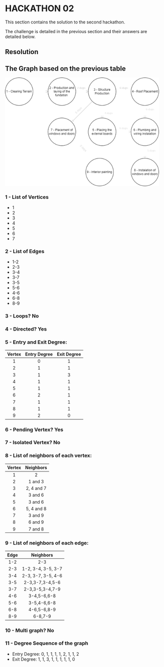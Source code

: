 # HACKATHON 02

This section contains the solution to the second hackathon.

The challenge is detailed in the previous section and their answers are detailed below.

## Resolution

## The Graph based on the previous table

![house tree grahp](https://github.com/luizfiliperm/graphy-theory/blob/main/ex01-fundamentals/hackathon-02/house-tree-graph.png)

### 1 - List of Vertices

- 1
- 2
- 3
- 4
- 5
- 6
- 7

### 2 - List of Edges

- 1-2 
- 2-3
- 3-4
- 3-7 
- 3-5
- 5-6
- 4-6
- 6-8
- 8-9

### 3 - Loops? No

### 4 - Directed? Yes

### 5 - Entry and Exit Degree:

| Vertex | Entry Degree | Exit Degree |
|:------:|:------------:|:-----------:|
|    1   |       0      |      1      |
|    2   |       1      |      1      |
|    3   |       1      |      3      |
|    4   |       1      |      1      |
|    5   |       1      |      1      |
|    6   |       2      |      1      |
|    7   |       1      |      1      |
|    8   |       1      |      1      |
|    9   |       2      |      0      |

### 6 - Pending Vertex? Yes

### 7 - Isolated Vertex? No

### 8 - List of neighbors of each vertex:

| Vertex |  Neighbors |
|:------:|:----------:|
|    1   |      2     |
|    2   |   1 and 3  |
|    3   | 2, 4 and 7 |
|    4   |   3 and 6  |
|    5   |   3 and 6  |
|    6   | 5, 4 and 8 |
|    7   |   3 and 9  |
|    8   |   6 and 9  |
|    9   |   7 and 8  |


### 9 - List of neighbors of each edge:

| Edge |      Neighbors     |
|:----:|:------------------:|
|  1-2 |         2-3        |
|  2-3 | 1-2, 3-4, 3-5, 3-7 |
|  3-4 | 2-3, 3-7, 3-5, 4-6 |
|  3-5 |   2-3,3-7,3-4,5-6  |
|  3-7 |   2-3,3-5,3-4,7-9  |
|  4-6 |     3-4,5-6,6-8    |
|  5-6 |     3-5,4-6,6-8    |
|  6-8 |     4-6,5-6,8-9    |
|  8-9 |       6-8,7-9      |



### 10 - Multi graph? No

### 11 - Degree Sequence of the graph
- Entry Degree: 0, 1, 1, 1, 1, 2, 1, 1, 2
- Exit Degree: 1, 1, 3, 1, 1, 1, 1, 1, 0